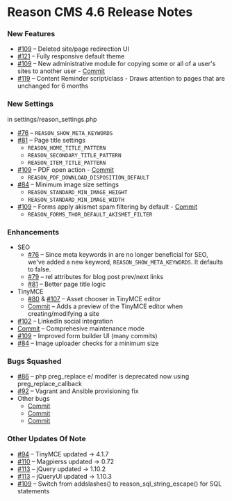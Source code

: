 Reason CMS 4.6 Release Notes
============================
### New Features
- [#109](https://github.com/carleton/reason_package/pull/109) – Deleted site/page redirection UI
- [#121](https://github.com/carleton/reason_package/pull/121) – Fully responsive default theme
- [#109](https://github.com/carleton/reason_package/pull/109) – New administrative module for copying some or all of a user's sites to another user - [Commit](https://github.com/DookTibsCarl/reason_package/commit/2a0d6d790e57e16b2200a5448d54c70a29c3b5d8)
- [#119](https://github.com/carleton/reason_package/pull/119) – Content Reminder script/class - Draws attention to pages that are unchanged for 6 months

### New Settings
in settings/reason_settings.php
- [#76](https://github.com/carleton/reason_package/pull/76) – ```REASON_SHOW_META_KEYWORDS```
- [#81](https://github.com/carleton/reason_package/pull/81) – Page title settings
    - ```REASON_HOME_TITLE_PATTERN```
    - ```REASON_SECONDARY_TITLE_PATTERN```
    - ```REASON_ITEM_TITLE_PATTERN```
- [#109](https://github.com/carleton/reason_package/pull/109) – PDF open action - [Commit](https://github.com/DookTibsCarl/reason_package/commit/4911a5da01fc6576f564336ea7de963fbfbfe06a)
    - ```REASON_PDF_DOWNLOAD_DISPOSITION_DEFAULT```
- [#84](https://github.com/carleton/reason_package/pull/84) – Minimum image size settings
    - ```REASON_STANDARD_MIN_IMAGE_HEIGHT```
    - ```REASON_STANDARD_MIN_IMAGE_WIDTH```
-  [#109](https://github.com/carleton/reason_package/pull/109) – Forms apply akismet spam filtering by default - [Commit](https://github.com/DookTibsCarl/reason_package/commit/c730f2c166450f3d0c0a2e66b050be6464f97937)
    - ```REASON_FORMS_THOR_DEFAULT_AKISMET_FILTER```

### Enhancements
- SEO
    - [#76](https://github.com/carleton/reason_package/pull/76) – Since meta keywords in <head> are no longer beneficial for SEO, we've added a new keyword, ```REASON_SHOW_META_KEYWORDS```. It defaults to false.
    - [#79](https://github.com/carleton/reason_package/pull/79) – rel attributes for blog post prev/next links
    - [#81](https://github.com/carleton/reason_package/pull/81) – Better page title logic
- TinyMCE
    - [#80](https://github.com/carleton/reason_package/pull/80) & [#107](https://github.com/carleton/reason_package/pull/107) – Asset chooser in TinyMCE editor
    - [Commit](https://github.com/carleton/reason_package/commit/081642516721c6f0b262e810bf714cbca51ffca0) – Adds a preview of the TinyMCE editor when creating/modifying a site
- [#102](https://github.com/carleton/reason_package/pull/102) – LinkedIn social integration
- [Commit](https://github.com/carleton/reason_package/commit/370b7606676acb6ce8edb311eca1e81c39c30100) – Comprehesive maintenance mode
- [#109](https://github.com/carleton/reason_package/pull/109) – Improved form builder UI (many commits)
- [#84](https://github.com/carleton/reason_package/pull/84) – Image uploader checks for a minimum size


### Bugs Squashed
- [#86](https://github.com/carleton/reason_package/pull/86) – php preg_replace e/ modifer is deprecated now using preg_replace_callback
- [#92](https://github.com/carleton/reason_package/pull/92) – Vagrant and Ansible provisioning fix
- Other bugs
    - [Commit](https://github.com/carleton/reason_package/commit/b3065fc5e55d1438a36048ff15b500b74e39914d)
    - [Commit](https://github.com/DookTibsCarl/reason_package/commit/37e567f4caaab0b841dde35a660b9e1a1caac5ed)
    - [Commit](https://github.com/DookTibsCarl/reason_package/commit/6c4a2f21eff62f0de7781cbe8a8b80c531c2e5b6)

### Other Updates Of Note
- [#94](https://github.com/carleton/reason_package/pull/94) – TinyMCE updated → 4.1.7
- [#110](https://github.com/carleton/reason_package/pull/110) – Magpierss updated → 0.72
- [#113](https://github.com/carleton/reason_package/pull/113) – jQuery updated → 1.10.2
- [#113](https://github.com/carleton/reason_package/pull/113) – jQueryUI updated → 1.10.3
- [#109](https://github.com/carleton/reason_package/pull/109) – Switch from addslashes() to reason_sql_string_escape() for SQL statements